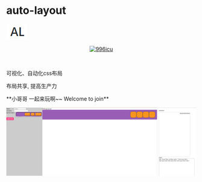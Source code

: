 # auto-layout
![](https://github.com/0123cf/auto-layout/blob/master/logo.png?raw=true)
<p align="center">
    <a href="https://github.com/996icu/996.ICU/blob/master/LICENSE">
        <img alt="996icu" src="https://img.shields.io/badge/license-NPL%20(The%20996%20Prohibited%20License)-blue.svg">
    </a>
</p>
<br>
<p>可视化、自动化css布局</p>
<p>布局共享, 提高生产力</p>
**小哥哥 一起来玩啊~~ Welcome to join**

![image.png](https://github.com/0123cf/auto-layout/blob/master/imgs/demo_preview.jpg?raw=true)
